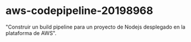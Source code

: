 # aws-codepipeline-20198968
"Construir un build pipeline para un proyecto de Nodejs desplegado en la plataforma de AWS".
